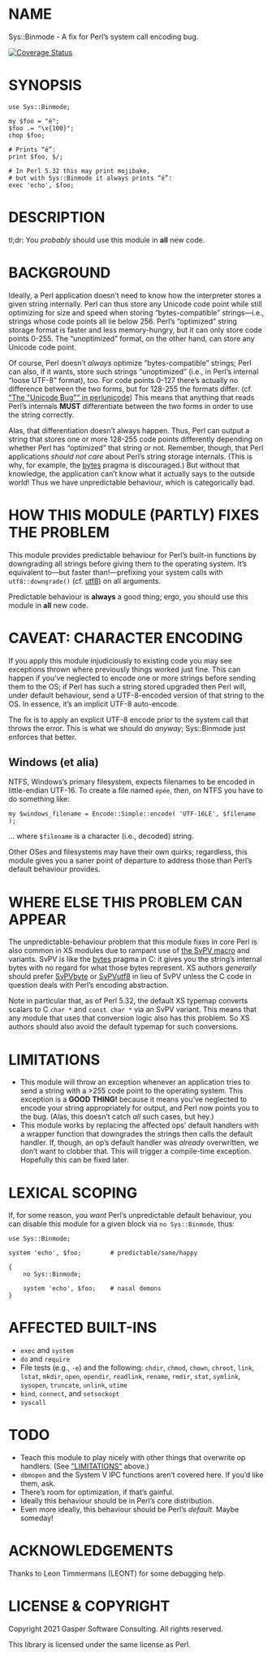 # NAME

Sys::Binmode - A fix for Perl’s system call encoding bug.

<div>
    <a href='https://coveralls.io/github/FGasper/p5-Sys-Binmode?branch=master'><img src='https://coveralls.io/repos/github/FGasper/p5-Sys-Binmode/badge.svg?branch=master' alt='Coverage Status' /></a>
</div>

# SYNOPSIS

    use Sys::Binmode;

    my $foo = "é";
    $foo .= "\x{100}";
    chop $foo;

    # Prints “é”:
    print $foo, $/;

    # In Perl 5.32 this may print mojibake,
    # but with Sys::Binmode it always prints “é”:
    exec 'echo', $foo;

# DESCRIPTION

tl;dr: You _probably_ should use this module in **all** new code.

# BACKGROUND

Ideally, a Perl application doesn’t need to know how the interpreter stores
a given string internally. Perl can thus store any Unicode code point while
still optimizing for size and speed when storing “bytes-compatible”
strings—i.e., strings whose code points all lie below 256. Perl’s
“optimized” string storage format is faster and less memory-hungry, but it
can only store code points 0-255. The “unoptimized” format, on the other
hand, can store any Unicode code point.

Of course, Perl doesn’t _always_ optimize “bytes-compatible” strings;
Perl can also, if
it wants, store such strings “unoptimized” (i.e., in Perl’s internal
“loose UTF-8” format), too. For code points 0-127 there’s actually no
difference between the two forms, but for 128-255 the formats differ. (cf.
["The "Unicode Bug"" in perlunicode](https://metacpan.org/pod/perlunicode#The-Unicode-Bug)) This means that anything that reads
Perl’s internals **MUST** differentiate between the two forms in order to
use the string correctly.

Alas, that differentiation doesn’t always happen. Thus, Perl can
output a string that stores one or more 128-255 code points
differently depending on whether Perl has “optimized” that string or not.
Remember, though, that Perl applications _should_ _not_ _care_ about
Perl’s string storage internals. (This is why, for example, the [bytes](https://metacpan.org/pod/bytes)
pragma is discouraged.) But without that knowledge, the application can’t
know what it actually says to the outside world! Thus we have unpredictable
behaviour, which is categorically bad.

# HOW THIS MODULE (PARTLY) FIXES THE PROBLEM

This module provides predictable behaviour for Perl’s built-in functions by
downgrading all strings before giving them to the operating system. It’s
equivalent to—but faster than!—prefixing your system calls with
`utf8::downgrade()` (cf. [utf8](https://metacpan.org/pod/utf8)) on all arguments.

Predictable behaviour is **always** a good thing; ergo, you should
use this module in **all** new code.

# CAVEAT: CHARACTER ENCODING

If you apply this module injudiciously to existing code you may see
exceptions thrown where previously things worked just fine. This can
happen if you’ve neglected to encode one or more strings before
sending them to the OS; if Perl has such a string stored upgraded then
Perl will, under default behaviour, send a UTF-8-encoded
version of that string to the OS. In essence, it’s an implicit
UTF-8 auto-encode.

The fix is to apply an explicit UTF-8 encode prior to the system call
that throws the error. This is what we should do _anyway_;
Sys::Binmode just enforces that better.

## Windows (et alia)

NTFS, Windows’s primary filesystem, expects filenames to be encoded in
little-endian UTF-16. To create a file named `épée`, then, on NTFS
you have to do something like:

    my $windows_filename = Encode::Simple::encode( 'UTF-16LE', $filename );

… where `$filename` is a character (i.e., decoded) string.

Other OSes and filesystems may have their own quirks; regardless, this
module gives you a saner point of departure to address those
than Perl’s default behaviour provides.

# WHERE ELSE THIS PROBLEM CAN APPEAR

The unpredictable-behaviour problem that this module fixes in core Perl is
also common in XS modules due to rampant
use of [the SvPV macro](https://perldoc.perl.org/perlapi#SvPV) and
variants. SvPV is like the [bytes](https://metacpan.org/pod/bytes) pragma in C: it gives you the string’s
internal bytes with no regard for what those bytes represent. XS authors
_generally_ should prefer
[SvPVbyte](https://perldoc.perl.org/perlapi#SvPVbyte)
or [SvPVutf8](https://perldoc.perl.org/perlapi#SvPVutf8) in lieu of
SvPV unless the C code in question deals with Perl’s encoding abstraction.

Note in particular that, as of Perl 5.32, the default XS typemap converts
scalars to C `char *` and `const char *` via an SvPV variant. This means
that any module that uses that conversion logic also has this problem.
So XS authors should also avoid the default typemap for such conversions.

# LIMITATIONS

- This module will throw an exception whenever
an application tries to send a string with a >255 code point to the operating
system. This exception is a **GOOD** **THING!** because it means you’ve
neglected to encode your string appropriately for output, and Perl now
points you to the bug. (Alas, this doesn’t catch _all_ such cases, but hey.)
- This module works by replacing the affected ops’ default handlers
with a wrapper function that downgrades the strings then calls the
default handler. If, though, an op’s default handler was _already_
overwritten, we don’t want to clobber that. This will trigger a compile-time
exception. Hopefully this can be fixed later.

# LEXICAL SCOPING

If, for some reason, you _want_ Perl’s unpredictable default behaviour,
you can disable this module for a given block via
`no Sys::Binmode`, thus:

    use Sys::Binmode;

    system 'echo', $foo;        # predictable/sane/happy

    {
        no Sys::Binmode;

        system 'echo', $foo;    # nasal demons
    }

# AFFECTED BUILT-INS

- `exec` and `system`
- `do` and `require`
- File tests (e.g., `-e`) and the following:
`chdir`, `chmod`, `chown`, `chroot`,
`link`, `lstat`, `mkdir`, `open`, `opendir`, `readlink`, `rename`,
`rmdir`, `stat`, `symlink`, `sysopen`, `truncate`,
`unlink`, `utime`
- `bind`, `connect`, and `setsockopt`
- `syscall`

# TODO

- Teach this module to play nicely with other things that overwrite
op handlers. (See ["LIMITATIONS"](#limitations) above.)
- `dbmopen` and the System V IPC functions aren’t covered here.
If you’d like them, ask.
- There’s room for optimization, if that’s gainful.
- Ideally this behaviour should be in Perl’s core distribution.
- Even more ideally, this behaviour should be Perl’s _default_.
Maybe someday!

# ACKNOWLEDGEMENTS

Thanks to Leon Timmermans (LEONT) for some debugging help.

# LICENSE & COPYRIGHT

Copyright 2021 Gasper Software Consulting. All rights reserved.

This library is licensed under the same license as Perl.
